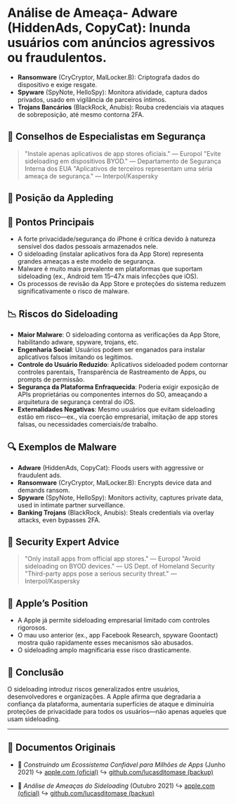 # Análise de Ameaça- **Adware** (HiddenAds, CopyCat): Inunda usuários com anúncios agressivos ou fraudulentos.
- **Ransomware** (CryCryptor, MalLocker.B): Criptografa dados do dispositivo e exige resgate.
- **Spyware** (SpyNote, HelloSpy): Monitora atividade, captura dados privados, usado em vigilância de parceiros íntimos.
- **Trojans Bancários** (BlackRock, Anubis): Rouba credenciais via ataques de sobreposição, até mesmo contorna 2FA.

## 🧠 Conselhos de Especialistas em Segurança

> "Instale apenas aplicativos de app stores oficiais." — Europol
> "Evite sideloading em dispositivos BYOD." — Departamento de Segurança Interna dos EUA
> "Aplicativos de terceiros representam uma séria ameaça de segurança." — Interpol/Kaspersky

## 🚫 Posição da Appleding

## 📌 Pontos Principais

- A forte privacidade/segurança do iPhone é crítica devido à natureza sensível dos dados pessoais armazenados nele.
- O sideloading (instalar aplicativos fora da App Store) representa grandes ameaças a este modelo de segurança.
- Malware é muito mais prevalente em plataformas que suportam sideloading (ex., Android tem 15–47x mais infecções que iOS).
- Os processos de revisão da App Store e proteções do sistema reduzem significativamente o risco de malware.

## 📉 Riscos do Sideloading

- **Maior Malware**: O sideloading contorna as verificações da App Store, habilitando adware, spyware, trojans, etc.
- **Engenharia Social**: Usuários podem ser enganados para instalar aplicativos falsos imitando os legítimos.
- **Controle do Usuário Reduzido**: Aplicativos sideloaded podem contornar controles parentais, Transparência de Rastreamento de Apps, ou prompts de permissão.
- **Segurança da Plataforma Enfraquecida**: Poderia exigir exposição de APIs proprietárias ou componentes internos do SO, ameaçando a arquitetura de segurança central do iOS.
- **Externalidades Negativas**: Mesmo usuários que evitam sideloading estão em risco—ex., via coerção empresarial, imitação de app stores falsas, ou necessidades comerciais/de trabalho.

## 🔍 Exemplos de Malware

- **Adware** (HiddenAds, CopyCat): Floods users with aggressive or fraudulent ads.
- **Ransomware** (CryCryptor, MalLocker.B): Encrypts device data and demands ransom.
- **Spyware** (SpyNote, HelloSpy): Monitors activity, captures private data, used in intimate partner surveillance.
- **Banking Trojans** (BlackRock, Anubis): Steals credentials via overlay attacks, even bypasses 2FA.

## 🧠 Security Expert Advice

> "Only install apps from official app stores." — Europol
> "Avoid sideloading on BYOD devices." — US Dept. of Homeland Security
> "Third-party apps pose a serious security threat." — Interpol/Kaspersky

## 🚫 Apple’s Position

- A Apple já permite sideloading empresarial limitado com controles rigorosos.
- O mau uso anterior (ex., app Facebook Research, spyware Goontact) mostra quão rapidamente esses mecanismos são abusados.
- O sideloading amplo magnificaria esse risco drasticamente.

## 📎 Conclusão

O sideloading introduz riscos generalizados entre usuários, desenvolvedores e organizações. A Apple afirma que degradaria a confiança da plataforma, aumentaria superfícies de ataque e diminuiria proteções de privacidade para todos os usuários—não apenas aqueles que usam sideloading.

---

## 📄 Documentos Originais

- 🧷 *Construindo um Ecossistema Confiável para Milhões de Apps* (Junho 2021)
  ↪️ [apple.com (oficial)](https://www.apple.com/privacy/docs/Building_a_Trusted_Ecosystem_for_Millions_of_Apps.pdf)
  ↪️ [github.com/lucasditomase (backup)](https://github.com/lucasditomase/app-restrictions/blob/main/summary.pdf)

- 🧷 *Análise de Ameaças do Sideloading* (Outubro 2021)
  ↪️ [apple.com (oficial)](https://www.apple.com/privacy/docs/Building_a_Trusted_Ecosystem_for_Millions_of_Apps_A_Threat_Analysis_of_Sideloading.pdf)
  ↪️ [github.com/lucasditomase (backup)](https://github.com/lucasditomase/app-restrictions/blob/main/threat-analysis.pdf)
